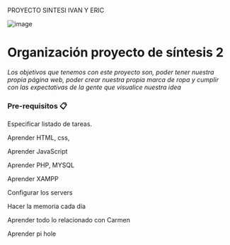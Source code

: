 PROYECTO SINTESI IVAN Y ERIC

![image](https://github.com/user-attachments/assets/95c53d50-c4dd-42cc-9314-8967deddd513)

# Organización proyecto de síntesis 2

_Los objetivos que tenemos con este proyecto son, poder tener nuestra propia página web, poder crear nuestra propia marca de ropa y cumplir con las expectativas de la gente que visualice nuestra idea_

### Pre-requisitos 📋

Especificar listado de tareas. 

Aprender HTML, css,  

Aprender JavaScript 

Aprender PHP, MYSQL 

Aprender XAMPP 

Configurar los servers 

Hacer la memoria cada día 

Aprender todo lo relacionado con Carmen 

Aprender pi hole


